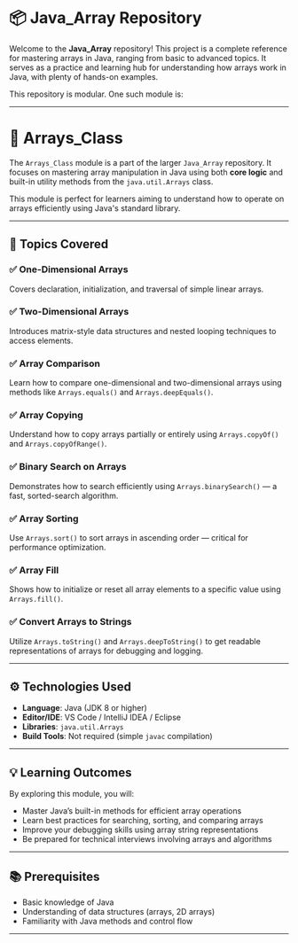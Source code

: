 # 📦 Java_Array Repository

Welcome to the **Java_Array** repository! This project is a complete reference for mastering arrays in Java, ranging from basic to advanced topics. It serves as a practice and learning hub for understanding how arrays work in Java, with plenty of hands-on examples.

This repository is modular. One such module is:

---

# 📁 Arrays_Class

The `Arrays_Class` module is a part of the larger `Java_Array` repository. It focuses on mastering array manipulation in Java using both **core logic** and built-in utility methods from the `java.util.Arrays` class.

This module is perfect for learners aiming to understand how to operate on arrays efficiently using Java's standard library.

---

## 🧠 Topics Covered

### ✅ One-Dimensional Arrays
Covers declaration, initialization, and traversal of simple linear arrays.

### ✅ Two-Dimensional Arrays
Introduces matrix-style data structures and nested looping techniques to access elements.

### ✅ Array Comparison
Learn how to compare one-dimensional and two-dimensional arrays using methods like `Arrays.equals()` and `Arrays.deepEquals()`.

### ✅ Array Copying
Understand how to copy arrays partially or entirely using `Arrays.copyOf()` and `Arrays.copyOfRange()`.

### ✅ Binary Search on Arrays
Demonstrates how to search efficiently using `Arrays.binarySearch()` — a fast, sorted-search algorithm.

### ✅ Array Sorting
Use `Arrays.sort()` to sort arrays in ascending order — critical for performance optimization.

### ✅ Array Fill
Shows how to initialize or reset all array elements to a specific value using `Arrays.fill()`.

### ✅ Convert Arrays to Strings
Utilize `Arrays.toString()` and `Arrays.deepToString()` to get readable representations of arrays for debugging and logging.

---

## ⚙️ Technologies Used

- **Language**: Java (JDK 8 or higher)
- **Editor/IDE**: VS Code / IntelliJ IDEA / Eclipse
- **Libraries**: `java.util.Arrays`
- **Build Tools**: Not required (simple `javac` compilation)

---

## 💡 Learning Outcomes

By exploring this module, you will:

- Master Java’s built-in methods for efficient array operations
- Learn best practices for searching, sorting, and comparing arrays
- Improve your debugging skills using array string representations
- Be prepared for technical interviews involving arrays and algorithms

---

## 📚 Prerequisites

- Basic knowledge of Java
- Understanding of data structures (arrays, 2D arrays)
- Familiarity with Java methods and control flow


---

